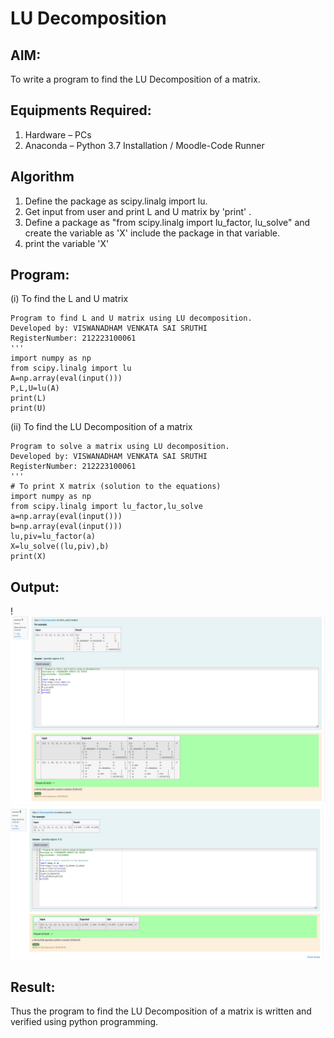# LU Decomposition 

## AIM:
To write a program to find the LU Decomposition of a matrix.

## Equipments Required:
1. Hardware – PCs
2. Anaconda – Python 3.7 Installation / Moodle-Code Runner

## Algorithm
1. Define the package as scipy.linalg import lu.
2. Get input from user and print L and U matrix by 'print' .
3. Define a package as "from scipy.linalg import lu_factor, lu_solve" and create the variable as 'X' include the package in that variable.
4. print the variable 'X'

## Program:
(i) To find the L and U matrix
```
Program to find L and U matrix using LU decomposition.
Developed by: VISWANADHAM VENKATA SAI SRUTHI 
RegisterNumber: 212223100061
'''
import numpy as np
from scipy.linalg import lu
A=np.array(eval(input()))
P,L,U=lu(A)
print(L)
print(U)
```
(ii) To find the LU Decomposition of a matrix
```
Program to solve a matrix using LU decomposition.
Developed by: VISWANADHAM VENKATA SAI SRUTHI
RegisterNumber: 212223100061 
'''
# To print X matrix (solution to the equations)
import numpy as np
from scipy.linalg import lu_factor,lu_solve
a=np.array(eval(input()))
b=np.array(eval(input()))
lu,piv=lu_factor(a)
X=lu_solve((lu,piv),b)
print(X)
```
## Output:
!![OUTPUT](<LU SS 01.png>)
![OUTPUT](<LU SS 02.png>)


## Result:
Thus the program to find the LU Decomposition of a matrix is written and verified using python programming.

